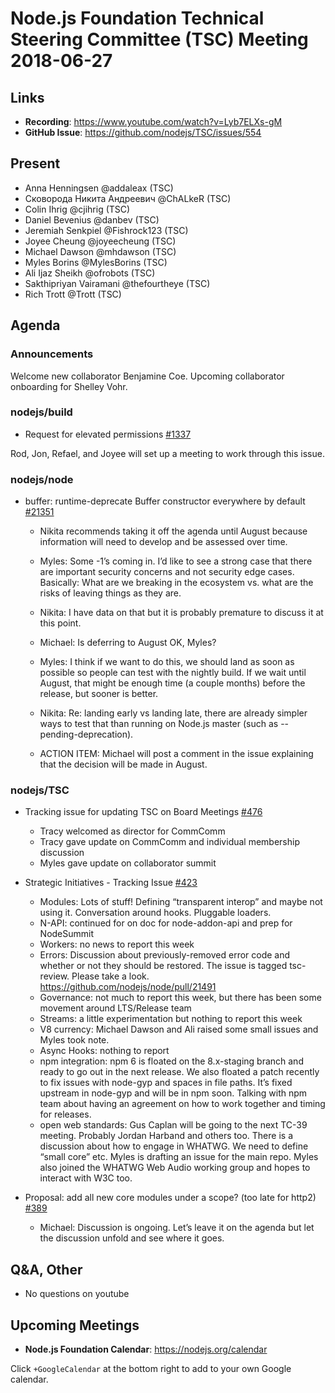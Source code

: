 # Node.js Foundation Technical Steering Committee (TSC) Meeting 2018-06-27

## Links

* **Recording**: https://www.youtube.com/watch?v=Lyb7ELXs-gM
* **GitHub Issue**: https://github.com/nodejs/TSC/issues/554

## Present

* Anna Henningsen @addaleax (TSC)
* Сковорода Никита Андреевич @ChALkeR (TSC)
* Colin Ihrig @cjihrig (TSC)
* Daniel Bevenius @danbev (TSC)
* Jeremiah Senkpiel @Fishrock123 (TSC)
* Joyee Cheung @joyeecheung (TSC)
* Michael Dawson @mhdawson (TSC)
* Myles Borins @MylesBorins (TSC)
* Ali Ijaz Sheikh @ofrobots (TSC)
* Sakthipriyan Vairamani @thefourtheye (TSC)
* Rich Trott @Trott (TSC)

## Agenda

### Announcements

Welcome new collaborator Benjamine Coe. Upcoming collaborator onboarding for Shelley Vohr.


### nodejs/build

* Request for elevated permissions [#1337](https://github.com/nodejs/build/issues/1337)

Rod, Jon, Refael, and Joyee will set up a meeting to work through this issue.

### nodejs/node

* buffer: runtime-deprecate Buffer constructor everywhere by default [#21351](https://github.com/nodejs/node/pull/21351)

  * Nikita recommends taking it off the agenda until August because information will need to develop and be assessed over time.

  * Myles: Some -1’s coming in. I’d like to see a strong case that there are important security concerns
    and not security edge cases. Basically: What are we breaking in the ecosystem vs. what are the risks of
    leaving things as they are.
  * Nikita: I have data on that but it is probably premature to discuss it at this point.

  * Michael: Is deferring to August OK, Myles?

  * Myles: I think if we want to do this, we should land as soon as possible so people can test with the nightly
    build. If we wait until August, that might be enough time (a couple months) before the release, but sooner is better.

  * Nikita: Re: landing early vs landing late, there are already simpler ways to test that than running on Node.js master (such as --pending-deprecation).

  * ACTION ITEM: Michael will post a comment in the issue explaining that the decision will be made in August.

### nodejs/TSC

* Tracking issue for updating TSC on Board Meetings [#476](https://github.com/nodejs/TSC/issues/476)
  * Tracy welcomed as director for CommComm
  * Tracy gave update on CommComm and individual membership discussion
  * Myles gave update on collaborator summit

* Strategic Initiatives - Tracking Issue [#423](https://github.com/nodejs/TSC/issues/423)
  * Modules: Lots of stuff! Defining “transparent interop” and maybe not using it. Conversation around hooks. Pluggable loaders.
  * N-API: continued for on doc for node-addon-api and prep for NodeSummit
  * Workers: no news to report this week
  * Errors: Discussion about previously-removed error code and whether or not they should be restored. The issue is tagged tsc-review. Please take a look. https://github.com/nodejs/node/pull/21491
  * Governance: not much to report this week, but there has been some movement around LTS/Release team
  * Streams: a little experimentation but nothing to report this week
  * V8 currency: Michael Dawson and Ali raised some small issues and Myles took note.
  * Async Hooks: nothing to report
  * npm integration: npm 6 is floated on the 8.x-staging branch and ready to go out in the next release. We also floated a patch recently to fix issues with node-gyp and spaces in file paths. It’s fixed upstream in node-gyp and will be in npm soon. Talking with npm team about having an agreement on how to work together and timing for releases.
  * open web standards: Gus Caplan will be going to the next TC-39 meeting. Probably Jordan Harband and others too. There is a discussion about how to engage in WHATWG. We need to define “small core” etc. Myles is drafting an issue for the main repo. Myles also joined the WHATWG Web Audio working group and hopes to interact with W3C too.

* Proposal: add all new core modules under a scope? (too late for http2) [#389](https://github.com/nodejs/TSC/issues/389)

  * Michael: Discussion is ongoing. Let’s leave it on the agenda but let the discussion unfold and see where it goes.

## Q&A, Other

* No questions on youtube

## Upcoming Meetings

* **Node.js Foundation Calendar**: https://nodejs.org/calendar

Click `+GoogleCalendar` at the bottom right to add to your own Google calendar.
